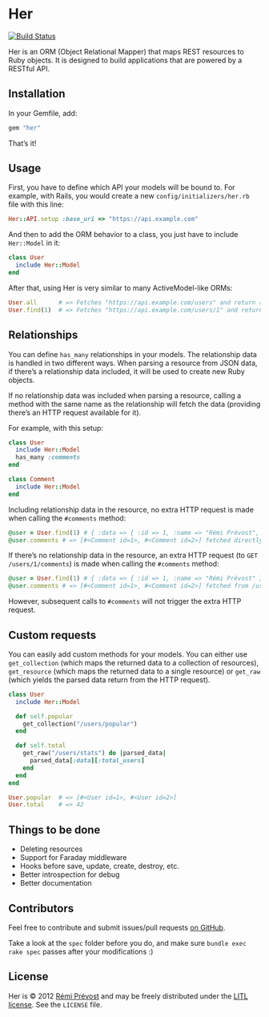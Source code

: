# Her

[![Build Status](https://secure.travis-ci.org/remiprev/her.png)](http://travis-ci.org/remiprev/her)

Her is an ORM (Object Relational Mapper) that maps REST resources to Ruby objects. It is designed to build applications that are powered by a RESTful API.

## Installation

In your Gemfile, add:

```ruby
gem "her"
```

That’s it!

## Usage

First, you have to define which API your models will be bound to. For example, with Rails, you would create a new `config/initializers/her.rb` file with this line:

```ruby
Her::API.setup :base_uri => "https://api.example.com"
```

And then to add the ORM behavior to a class, you just have to include `Her::Model` in it:

```ruby
class User
  include Her::Model
end
```

After that, using Her is very similar to many ActiveModel-like ORMs:

```ruby
User.all      # => Fetches "https://api.example.com/users" and return an array of User objects
User.find(1)  # => Fetches "https://api.example.com/users/1" and return a User object
```

## Relationships

You can define `has_many` relationships in your models. The relationship data is handled in two different ways. When parsing a resource from JSON data, if there’s a relationship data included, it will be used to create new Ruby objects.

If no relationship data was included when parsing a resource, calling a method with the same name as the relationship will fetch the data (providing there’s an HTTP request available for it).

For example, with this setup:

```ruby
class User
  include Her::Model
  has_many :comments
end

class Comment
  include Her::Model
end
```

Including relationship data in the resource, no extra HTTP request is made when calling the `#comments` method:

```ruby
@user = User.find(1) # { :data => { :id => 1, :name => "Rémi Prévost", :comments => [{ :id => 1, :text => "Foo" }, { :id => 2, :text => "Bar" }] }}
@user.comments # => [#<Comment id=1>, #<Comment id=2>] fetched directly from @user
```

If there’s no relationship data in the resource, an extra HTTP request (to `GET /users/1/comments`) is made when calling the `#comments` method:

```ruby
@user = User.find(1) # { :data => { :id => 1, :name => "Rémi Prévost" }}
@user.comments # => [#<Comment id=1>, #<Comment id=2>] fetched from /users/1/comments
```

However, subsequent calls to `#comments` will not trigger the extra HTTP request.

## Custom requests

You can easily add custom methods for your models. You can either use `get_collection` (which maps the returned data to a collection of resources), `get_resource` (which maps the returned data to a single resource) or `get_raw` (which yields the parsed data return from the HTTP request).

```ruby
class User
  include Her::Model

  def self.popular
    get_collection("/users/popular")
  end

  def self.total
    get_raw("/users/stats") do |parsed_data|
      parsed_data[:data][:total_users]
    end
  end
end

User.popular  # => [#<User id=1>, #<User id=2>]
User.total    # => 42
```

## Things to be done

* Deleting resources
* Support for Faraday middleware
* Hooks before save, update, create, destroy, etc.
* Better introspection for debug
* Better documentation

## Contributors

Feel free to contribute and submit issues/pull requests [on GitHub](https://github.com/remiprev/her/issues).

Take a look at the `spec` folder before you do, and make sure `bundle exec rake spec` passes after your modifications :)

## License

Her is © 2012 [Rémi Prévost](http://exomel.com) and may be freely distributed under the [LITL license](https://github.com/remiprev/her/blob/master/LICENSE). See the `LICENSE` file.

